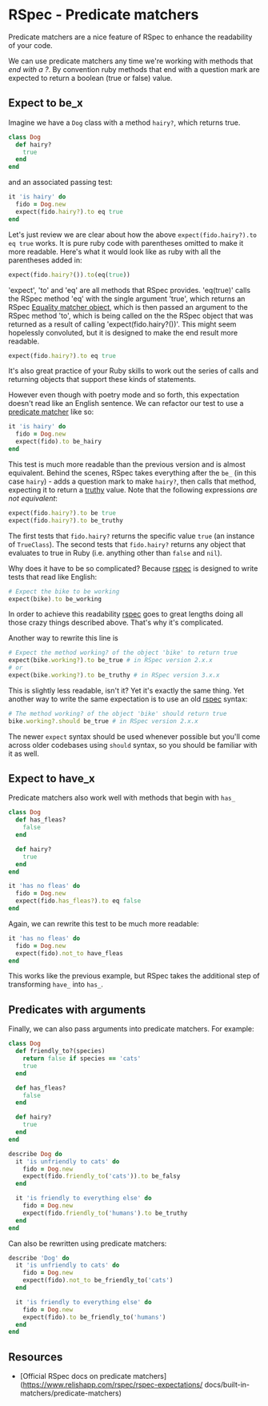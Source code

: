 # RSpec - Predicate matchers

Predicate matchers are a nice feature of RSpec to enhance the readability of your code.

We can use predicate matchers any time we're working with methods that *end with a ?*.  By convention ruby methods that end with a question mark are expected to return a boolean (true or false) value.

## Expect to be_x

Imagine we have a `Dog` class with a method `hairy?`, which returns true.

```ruby
class Dog
  def hairy?
    true
  end
end
```

and an associated passing test:

```ruby
it 'is hairy' do
  fido = Dog.new
  expect(fido.hairy?).to eq true
end
```

Let's just review we are clear about how the above `expect(fido.hairy?).to eq true` works.  It is pure ruby code with parentheses omitted to make it more readable.  Here's what it would look like as ruby with all the parentheses added in:

```ruby
expect(fido.hairy?()).to(eq(true))
```

'expect', 'to' and 'eq' are all methods that RSpec provides.  'eq(true)' calls the RSpec method 'eq' with the single argument 'true', which returns an RSpec [Equality matcher object](http://www.relishapp.com/rspec/rspec-expectations/docs/built-in-matchers/equality-matchers), which is then passed an argument to the RSpec method 'to', which is being called on the the RSpec object that was returned as a result of calling 'expect(fido.hairy?())'.  This might seem hopelessly convoluted, but it is designed to make the end result more readable.

```ruby
expect(fido.hairy?).to eq true
```

It's also great practice of your Ruby skills to work out the series of calls and returning objects that support these kinds of statements.

However even though with poetry mode and so forth, this expectation doesn't read like an English sentence. We can refactor our test to use a [predicate matcher](http://www.relishapp.com/rspec/rspec-expectations/docs/built-in-matchers/predicate-matchers) like so:

```ruby
it 'is hairy' do
  fido = Dog.new
  expect(fido).to be_hairy
end
```

This test is much more readable than the previous version and is almost equivalent. Behind the scenes, RSpec takes everything after the `be_` (in this case `hairy`) - adds a question mark to make `hairy?`, then calls that method, expecting it to return a [truthy](https://github.com/makersacademy/course/blob/master/pills/boolean.md) value.  Note that the following expressions *are not equivalent*:
```ruby
expect(fido.hairy?).to be true
expect(fido.hairy?).to be_truthy
```
The first tests that `fido.hairy?` returns the specific value `true` (an instance of `TrueClass`).  The second tests that `fido.hairy?` returns any object that evaluates to true in Ruby (i.e. anything other than `false` and `nil`).

Why does it have to be so complicated? Because [rspec](http://rspec.info) is designed to write tests that read like English:

````ruby
# Expect the bike to be working
expect(bike).to be_working
````

In order to achieve this readability [rspec](http://rspec.info) goes to great lengths doing all those crazy things described above. That's why it's complicated.

Another way to rewrite this line is

```ruby
# Expect the method working? of the object 'bike' to return true
expect(bike.working?).to be_true # in RSpec version 2.x.x
# or
expect(bike.working?).to be_truthy # in RSpec version 3.x.x
````

This is slightly less readable, isn't it? Yet it's exactly the same thing. Yet another way to write the same expectation is to use an old [rspec](http://rspec.info) syntax:

````ruby
# The method working? of the object 'bike' should return true
bike.working?.should be_true # in RSpec version 2.x.x
````

The newer `expect` syntax should be used whenever possible but you'll come across older codebases using `should` syntax, so you should be familiar with it as well.


## Expect to have_x

Predicate matchers also work well with methods that begin with `has_`

```ruby
class Dog
  def has_fleas?
    false
  end

  def hairy?
    true
  end
end
```

```ruby
it 'has no fleas' do
  fido = Dog.new
  expect(fido.has_fleas?).to eq false
end
```

Again, we can rewrite this test to be much more readable:

```ruby
it 'has no fleas' do
  fido = Dog.new
  expect(fido).not_to have_fleas
end
```

This works like the previous example, but RSpec takes the additional step of transforming `have_` into `has_`.

## Predicates with arguments

Finally, we can also pass arguments into predicate matchers. For example:

```ruby
class Dog
  def friendly_to?(species)
    return false if species == 'cats'
    true
  end

  def has_fleas?
    false
  end

  def hairy?
    true
  end
end
```

```ruby
describe Dog do
  it 'is unfriendly to cats' do
    fido = Dog.new
    expect(fido.friendly_to('cats')).to be_falsy
  end

  it 'is friendly to everything else' do
    fido = Dog.new
    expect(fido.friendly_to('humans').to be_truthy
  end
end
```

Can also be rewritten using predicate matchers:

```ruby
describe 'Dog' do
  it 'is unfriendly to cats' do
    fido = Dog.new
    expect(fido).not_to be_friendly_to('cats')
  end

  it 'is friendly to everything else' do
    fido = Dog.new
    expect(fido).to be_friendly_to('humans')
  end
end
```

## Resources

- [Official RSpec docs on predicate matchers](https://www.relishapp.com/rspec/rspec-expectations/
docs/built-in-matchers/predicate-matchers)

